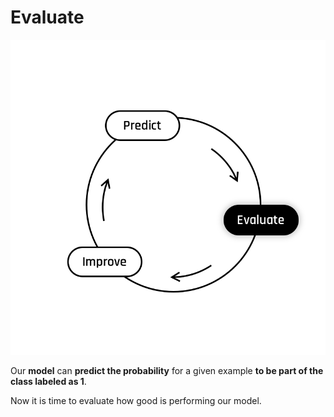 # Evaluate

  <img src="../../day00/assets/Evaluate.png"/>  

Our **model** can **predict the probability** for a given example **to be part of the class labeled as 1**.  

Now it is time to evaluate how good is performing our model.